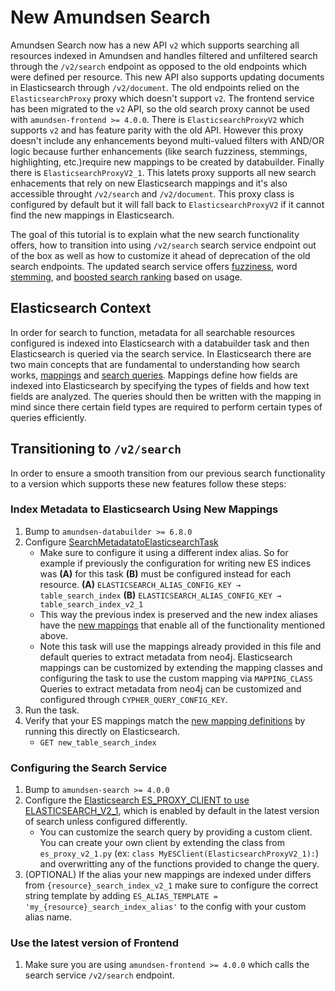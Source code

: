 # New Amundsen Search

Amundsen Search now has a new API `v2` which supports searching all resources indexed in Amundsen and handles filtered and unfiltered search through the `/v2/search` endpoint as opposed to the old endpoints which were defined per resource. This new API also supports updating documents in Elasticsearch through `/v2/document`. The old endpoints relied on the `ElasticsearchProxy` proxy which doesn't support `v2`. The frontend service has been migrated to the `v2` API, so the old search proxy cannot be used with `amundsen-frontend >= 4.0.0`.
There is `ElasticsearchProxyV2` which supports `v2` and has feature parity with the old API. However this proxy doesn't include any enhancements beyond multi-valued filters with AND/OR logic because further enhancements (like search fuzziness, stemmings, highlighting, etc.)require new mappings to be created by databuilder.
Finally there is `ElasticsearchProxyV2_1`. This latets proxy supports all new search enhacements that rely on new Elasticsearch mappings and it's also accessible throught `/v2/search` and `/v2/document`. This proxy class is configured by default but it will fall back to `ElasticsearchProxyV2` if it cannot find the new mappings in Elasticsearch.

The goal of this tutorial is to explain what the new search functionality offers, how to transition into using `/v2/search` search service endpoint out of the box as well as how to customize it ahead of deprecation of the old search endpoints. The updated search service offers [fuzziness](https://www.elastic.co/guide/en/elasticsearch/reference/current/common-options.html#fuzziness), word [stemming](https://www.elastic.co/guide/en/elasticsearch/reference/8.1/stemming.html), and [boosted search ranking](https://www.elastic.co/guide/en/elasticsearch/reference/8.1/query-dsl-rank-feature-query.html) based on usage.

## Elasticsearch Context

In order for search to function, metadata for all searchable resources configured is indexed into Elasticsearch with a databuilder task and then Elasticsearch is queried via the search service. In Elasticsearch there are two main concepts that are fundamental to understanding how search works, [mappings](https://www.elastic.co/guide/en/elasticsearch/reference/current/mapping.html) and [search queries](https://www.elastic.co/guide/en/elasticsearch/reference/current/search-your-data.html). Mappings define how fields are indexed into Elasticsearch by specifying the types of fields and how text fields are analyzed. The queries should then be written with the mapping in mind since there certain field types are required to perform certain types of queries efficiently.

## Transitioning to `/v2/search`

In order to ensure a smooth transition from our previous search functionality to a version which supports these new features follow these steps:

### Index Metadata to Elasticsearch Using New Mappings
1. Bump to `amundsen-databuilder >= 6.8.0`
2. Configure [SearchMetadatatoElasticsearchTask](https://github.com/amundsen-io/amundsen/blob/main/databuilder/databuilder/task/search/search_metadata_to_elasticsearch_task.py)
    - Make sure to configure it using a different index alias. So for example if previously the configuration for writing new ES indices was **(A)** for this task **(B)** must be configured instead for each resource.
        **(A)** `ELASTICSEARCH_ALIAS_CONFIG_KEY → table_search_index`
        **(B)** `ELASTICSEARCH_ALIAS_CONFIG_KEY → table_search_index_v2_1`
    - This way the previous index is preserved and the new index aliases have the [new mappings](https://github.com/amundsen-io/amundsen/blob/main/databuilder/databuilder/task/search/document_mappings.py) that enable all of the functionality mentioned above.
    - Note this task will use the mappings already provided in this file and default queries to extract metadata from neo4j. Elasticsearch mappings can be customized by extending the mapping classes and configuring the task to use the custom mapping via `MAPPING_CLASS`
Queries to extract metadata from neo4j can be customized and configured through `CYPHER_QUERY_CONFIG_KEY`.
3. Run the task.
4. Verify that your ES mappings match the [new mapping definitions](https://github.com/amundsen-io/amundsen/blob/main/databuilder/databuilder/task/search/document_mappings.py) by running this directly on Elasticsearch.
    - `GET new_table_search_index`

### Configuring the Search Service

1. Bump to `amundsen-search >= 4.0.0`
2. Configure the [Elasticsearch ES_PROXY_CLIENT to use ELASTICSEARCH_V2_1](https://github.com/amundsen-io/amundsen/blob/main/search/search_service/config.py#L18), which is enabled by default in the latest version of search unless configured differently.
    - You can customize the search query by providing a custom client. You can create your own client by extending the class from `es_proxy_v2_1.py` (ex: `class MyESClient(ElasticsearchProxyV2_1):`) and overwritting any of the functions provided to change the query.
3. (OPTIONAL) If the alias your new mappings are indexed under differs from `{resource}_search_index_v2_1` make sure to configure the correct string template by adding `ES_ALIAS_TEMPLATE = 'my_{resource}_search_index_alias'` to the config with your custom alias name.

### Use the latest version of Frontend
1. Make sure you are using `amundsen-frontend >= 4.0.0` which calls the search service `/v2/search` endpoint. 